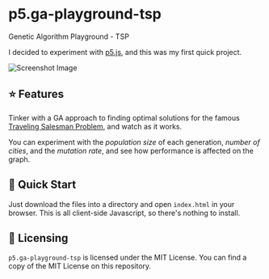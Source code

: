 # p5.ga-playground-tsp

Genetic Algorithm Playground - TSP

I decided to experiment with [p5.js](https://p5js.org/),
and this was my first quick project.

![Screenshot Image](../master/images/screenshot.png?raw=true)

## :star: Features

Tinker with a GA approach to finding optimal solutions for the famous [Traveling Salesman Problem](https://en.wikipedia.org/wiki/Travelling_salesman_problem), and watch as it works.

You can experiment with the *population size* of each generation, *number of cities*, and the *mutation rate*, and see how performance is affected on the graph.

## :running: Quick Start

Just download the files into a directory and open `index.html` in your browser.
This is all client-side Javascript, so there's nothing to install.

## :scroll: Licensing

`p5.ga-playground-tsp` is licensed under the MIT License.
You can find a copy of the MIT License on this repository.
